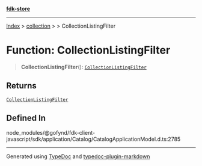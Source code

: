 [**fdk-store**](../../../README.md)
***

[Index](../../../API.md) > [collection](../../README.md) > [<internal>](../README.md) > CollectionListingFilter

# Function: CollectionListingFilter

> **CollectionListingFilter**(): [`CollectionListingFilter`](../type-aliases/type-alias.CollectionListingFilter.md)

## Returns

[`CollectionListingFilter`](../type-aliases/type-alias.CollectionListingFilter.md)

## Defined In

node\_modules/@gofynd/fdk-client-javascript/sdk/application/Catalog/CatalogApplicationModel.d.ts:2785

***
Generated using [TypeDoc](https://typedoc.org/) and [typedoc-plugin-markdown](https://www.npmjs.com/package/typedoc-plugin-markdown)
